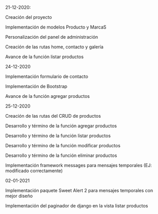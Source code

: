 21-12-2020:

Creación del proyecto

Implementación de modelos Producto y MarcaS

Personalización del panel de administración

Creación de las rutas home, contacto y galería

Avance de la función listar productos


24-12-2020

Implementación formulario de contacto

Implementación de Bootstrap

Avance de la función agregar productos

25-12-2020

Creación de las rutas del CRUD de productos

Desarrollo y término de la función agregar productos

Desarrollo y término de la función listar productos

Desarrollo y término de la función modificar productos

Desarrollo y término de la función eliminar productos

Implementación framework messages para mensajes temporales (EJ: modificado correctamente)

02-01-2021

Implementación paquete Sweet Alert 2 para mensajes temporales con mejor diseño

Implementación del paginador de django en la vista listar productos